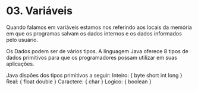 # 03. Variáveis

Quando falamos em variáveis estamos nos referindo aos locais da memória em que os programas
salvam os dados internos e os dados informados pelo usuário.

Os Dados podem ser de vários tipos.
A linguagem Java oferece 8 tipos de dados primitivos para que os programadores possam utilizar em suas aplicações.

Java dispões dos tipos primitivos a seguir:
Inteiro:
{
    byte
    short
    int
    long
}
Real:
{
    float
    double
}
Caractere:
{
    char
}
Logico:
{
    boolean
}

